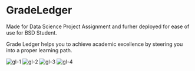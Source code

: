 # GradeLedger

Made for Data Science Project Assignment and furher deployed for ease of use for BSD Student.

Grade Ledger helps you to achieve academic excellence by steering you into a proper learning path.

![gl-1](https://user-images.githubusercontent.com/20576651/151848491-0eb49b6f-c278-46f3-8dfe-67ad92b2c17d.png)
![gl-2](https://user-images.githubusercontent.com/20576651/151848505-1b6706a8-0340-49c2-a0fa-62ff4a442e73.png)
![gl-3](https://user-images.githubusercontent.com/20576651/151848508-5eb66fd1-1373-4bf4-ad07-a571897b068d.png)
![gl-4](https://user-images.githubusercontent.com/20576651/151848512-46031fb8-c695-407a-ab71-cf484c990bcd.png)
